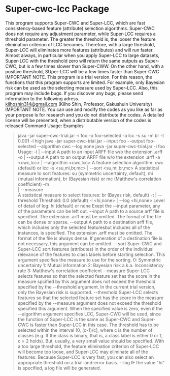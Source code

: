 # Super-cwc-lcc Package

This program supports Super-CWC and Super-LCC, which are fast consistency-based feature (attribute) selection algorithms. 
Super-CWC does not require any adjustment parameter,
while Super-LCC requires a threshold parameter.
The greater the threshold is, the looser the feature elimination criterion of LCC becomes.  Therefore, with a large threshold, Super-LCC will eliminates more features (attributes) and will run faster.
Almost always, in particular when you apply Super-LCC to large datasets, Super-LCC with the threshold zero will return the same outputs as Super-CWC, but is a few times slower than Super-CWW.  On the other hand, with a positive threshold, SUper-LCC will be a few times faster than Super-CWC
IMPORTANT NOTE.  This program is a trial version.  For this reason, the functions that this program supports are limited.  For example, only Bayesian risk can be used as the selecting measure used by Super-LCC.  Also, this program may include bugs.  If you discover any bugs, please send information to the following adress.  
kilhoshin314@gmail.com (Kilho Shin, Professor, Gakushuin University)
IMPORTANT NOTE.  You can use and modify the codes as you like as far as your porpose is for research and you do not distribute the codes.  A detailed license will be presented, when a distributable version of the codes is released
Command Usage:
Examples
> java -jar super-cwc-trial.jar -i foo -o foo-selected -a lcc -s su -m br -t 0.001 -l high
> java -jar super-cwc-trial.jar --input foo --output foo-selected --algorithm cwc --log none
> java -jar super-cwc-trial.jar -i foo
Usage: 
  -i <path> | --input <path>
        A path to an input ARFF file w/o the extension .arff
  -o <path> | --output <path>
        A path to an output ARFF file w/o the extension .arff
  -a <cwc,lcc> | --algorithm <cwc,lcc>
        A feature selection algorithm: cwc (default) or lcc
  -s <su,mi,br,mc> | --sort <su,mi,br,mc>
        A statistical measure to sort features: su (symmetric uncertainty, default), mi (mutual information), br (Bayesian risk) or mc (Matthew's correlation coefficient)
  -m <br> | --measure <br>
        A statistical measure to select features: br (Bayes risk, default)
  -t <value> | --threshold <value>
        Threshold: 0.0 (default)
  -l <hi,none> | --log <hi,none>
        Level of detail of log: hi (default) or none
Exept the --input parameter, any of the parameters can be left out. 
--input  A path to a source arff file is specified.  The extension .arff must be omitted.  The format of the file can be dense or sparse.
--output  A path to a destination arff file, which includes only the selected featuresbut includes all of the instances, is specified.  The extension .arff must be omitted.  The format of the file is always dense.  If generation of a destination file is not necessary, this argument can be omitted.
--sort  Super-CWC and Super-LCC sort features (attributes) in the order of the individual relevance of the features to class labels before starting selection.  This argument specifies the measure to use for the sorting.
0:  Symmetric uncertainty
1:  Mutual information
2:  Bayesian risk a.k.a. Inconsistency rate
3:  Matthew's correlation coefficient
--measure  Super-LCC selects features so that the selected feature set has the score in the measure spcified by this argument does not exceed the threshold specified by the --threshold argument.  In the current trial version, only the Bayesian risk is supported. 
--threshold  Super-LCC selects features so that the selected feature set has the score in the measure specified by the --measure argument does not exceed the threshold specified this argument.  When the specified value is zero, even if the --algorithm argument specifies LCC, Super-CWC will be used, since the function of Super-LCC is the same as Super-CWC and Super-CWC is faster than Super-LCC in this case. 
The threshold has to be selected within the interval (0, (c-1)/c], where c is the number of classes (e.g. If the class is binary, that is, a class label is either 0 or 1, c = 2 holds).  But, usually, a very small value should be specified.  With a too large threshold, the feature elimination criterion of Super-LCC will become too loose, and Super-LCC may eliminate all of the features.  Because Super-LCC is very fast, you can also select an appropriate threshold on a trial-and-error basis.
--log  IF the value "hi" is specified, a log file will be generated. 
